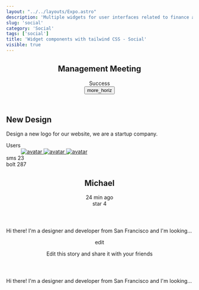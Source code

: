 ```yaml
---
layout: "../../layouts/Expo.astro"
description: 'Multiple widgets for user interfaces related to finance and economics'
slug: 'social'
category: 'Social'
tags: ['social']
title: 'Widget components with tailwind CSS - Social'
visible: true
---
```


<article class="border break-inside rounded-xl p-4 mb-3 text-xs border-border bg-background text-foreground" data-filter="social">
  <header class="flex items-center justify-between">
    <div class="flex items-center gap-2">
      <h2 class="text-sm">Management Meeting</h2>
      <span class="h-6 px-2 text-xs rounded-full flex items-center justify-center bg-green-100 text-green-600 dark:bg-green-500/30 dark:text-green-300">Success</span>
    </div>
    <button class="inline-flex items-center justify-center w-8 h-8 focus:ring-2 transition-all rounded-full focus:ring-primary hover:bg-foreground/5">
      <span class="material-icons"> more_horiz </span>
    </button>
  </header>
  <section class="grid gap-1">
    <h2 class="text-base font-medium">New Design</h2>
    <p class="text-foreground/70">Design a new logo for our website, we are a startup company.</p>
  </section>
  <section class="flex items-center justify-between mt-3">
    <div class="col-start-2 row-start-1 row-end-3 flex-none">
      <dt class="sr-only">Users</dt>
      <dd class="flex justify-start -space-x-1.5">
        <a href="#" class="inline-block -m-0.5">
          <img class="w-6 h-6 rounded-full ring-2 ring-background" src="https://randomuser.me/api/portraits/women/46.jpg" alt="avatar" loading="lazy" />
        </a>
        <a href="#" class="inline-block -m-0.5">
          <img class="w-6 h-6 rounded-full ring-2 ring-background" src="https://randomuser.me/api/portraits/men/45.jpg" alt="avatar" loading="lazy" />
        </a>
        <a href="#" class="inline-block -m-0.5">
          <img class="w-6 h-6 rounded-full ring-2 ring-background" src="https://randomuser.me/api/portraits/women/47.jpg" alt="avatar" loading="lazy" />
        </a>
      </dd>
    </div>
    <div class="flex items-center justify-end gap-4">
      <div class="flex items-center gap-1 font-medium">
        <span class="material-symbols-rounded material-symbols-size-md"> sms </span>
        <span>23</span>
      </div>
      <div class="flex items-center gap-1 font-medium">
        <span class="material-symbols-rounded material-symbols-size-md"> bolt </span>
        <span>287</span>
      </div>
    </div>
  </section>
</article>

<article class="border break-inside rounded-xl p-4 mb-3 text-xs border-border bg-background text-foreground" data-filter="social">
  <header class="flex items-center justify-between">
    <div class="flex items-center gap-2">
      <h2 class="text-sm font-medium">Michael</h2>
      <span class="text-foreground/70">24 min ago</span>
    </div>
    <div class="flex items-center gap-1">
      <span class="material-symbols-rounded material-symbols-size-md material-symbols-fill text-amber-500"> star </span>
      <span class="font-medium mt-0.5">4</span>
    </div>
  </header>
  <section class="mt-2">
    <p class="text-foreground/70">Hi there! I'm a designer and developer from San Francisco and I'm looking...</p>
  </section>
</article>

<article class="border break-inside rounded-xl p-4 mb-3 text-xs border-border bg-background text-foreground" data-filter="social">
  <header class="flex items-center justify-between">
    <div class="flex items-center gap-4">
      <span class="inline-flex items-center justify-center w-10 h-10 flex-none rounded-full bg-foreground/5">
        <span class="material-symbols-rounded material-symbols-size-md">edit</span>
      </span>
      <p class="text-sm">Edit this story and share it with your friends</p>
    </div>
  </header>
  <section class="mt-2">
    <p class="truncate text-foreground/70">Hi there! I'm a designer and developer from San Francisco and I'm looking...</p>
  </section>
</article>
